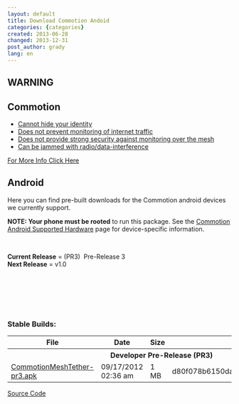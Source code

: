 ```yaml
---
layout: default
title: Download Commotion Andoid
categories: {categories}
created: 2013-06-28
changed: 2013-12-31
post_author: grady
lang: en
---
```

  <div class="warning-label">
<div class="warning-top">
<h2>WARNING</h2>
</div>

<div class="warning-bottom">
<h2>Commotion</h2>

<ul>
	<li><a href="http://commotionwireless.net/understanding-commotions-warning-label#anonymity">Cannot hide your identity</a></li>
	<li><a href="http://commotionwireless.net/understanding-commotions-warning-label#internet">Does not prevent monitoring of internet traffic</a></li>
	<li><a href="http://commotionwireless.net/understanding-commotions-warning-label#monitoring">Does not provide strong security against monitoring over the mesh</a></li>
	<li><a href="http://commotionwireless.net/understanding-commotions-warning-label#jamming">Can be jammed with radio/data-interference</a></li>
</ul>
<a href="https://commotionwireless.net/understanding-commotions-warning-label">For More Info Click Here</a></div>
</div>

<h2>Android</h2>

<p>Here you can find pre-built downloads for the Commotion android devices we currently support.</p>

<p><strong>NOTE: Your phone must be rooted</strong> to run this package. See the <a href="/supported-devices/#phones">Commotion Android Supported Hardware</a> page for device-specific information.</p>

<p>&nbsp;</p>

<p><strong>Current Release</strong>&nbsp;= (PR3)&nbsp; Pre-Release 3<br />
<strong>Next Release</strong>&nbsp;= v1.0</p>

<p>&nbsp;</p>

<p>&nbsp;</p>

<p>&nbsp;</p>

<h3>Stable Builds:</h3>

<table class="files list">
	<thead>
		<tr>
			<th>File</th>
			<th>Date</th>
			<th>Size</th>
			<th>MD5</th>
		</tr>
	</thead>
	<tbody>
		<tr>
			<th colspan="4">Developer Pre-Release (PR3)</th>
		</tr>
		<tr>
			<td><a href="https://code.commotionwireless.net/attachments/download/129/CommotionMeshTether-pr3.apk" title="Commotion MeshTether for Android">CommotionMeshTether-pr3.apk</a></td>
			<td>09/17/2012 02:36 am</td>
			<td>1 MB</td>
			<td>d80f078b6150daa1cb4dd6e79d134eea</td>
		</tr>
	</tbody>
</table>

<p><a class="button" href="https://github.com/opentechinstitute/commotion-android" id="android-source-btn">Source Code</a></p>
 
